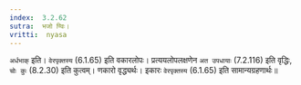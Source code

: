 ```yaml
---
index:  3.2.62
sutra:  भजो ण्विः।
vritti:  nyasa
---
```


`अर्धभाक्` इति। `वेरपृक्तस्य` (6.1.65) इति वकारलोपः। प्रत्ययलोपलक्षणेन `अत उपधायाः` (7.2.116) इति वृद्धिः, `चोः कुः` (8.2.30) इति कुत्वम्। णकारो वृद्ध्यर्थः। इकारः `वेरपृक्तस्य` (6.1.65) इति सामान्यग्रहणार्थः॥
